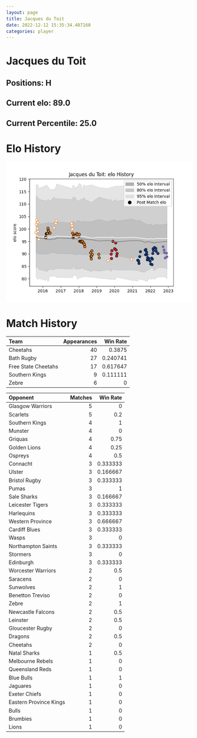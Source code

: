 ```yaml
---  
layout: page  
title: Jacques du Toit  
date: 2022-12-12 15:35:34.407160  
categories: player  
---
```

# Jacques du Toit

## Positions: H

## Current elo: 89.0

## Current Percentile: 25.0

# Elo History


![elo history](history_JacquesduToit.png)
# Match History


| Team                |   Appearances |   Win Rate |
|:--------------------|--------------:|-----------:|
| Cheetahs            |            40 |   0.3875   |
| Bath Rugby          |            27 |   0.240741 |
| Free State Cheetahs |            17 |   0.617647 |
| Southern Kings      |             9 |   0.111111 |
| Zebre               |             6 |   0        |

| Opponent               |   Matches |   Win Rate |
|:-----------------------|----------:|-----------:|
| Glasgow Warriors       |         5 |   0        |
| Scarlets               |         5 |   0.2      |
| Southern Kings         |         4 |   1        |
| Munster                |         4 |   0        |
| Griquas                |         4 |   0.75     |
| Golden Lions           |         4 |   0.25     |
| Ospreys                |         4 |   0.5      |
| Connacht               |         3 |   0.333333 |
| Ulster                 |         3 |   0.166667 |
| Bristol Rugby          |         3 |   0.333333 |
| Pumas                  |         3 |   1        |
| Sale Sharks            |         3 |   0.166667 |
| Leicester Tigers       |         3 |   0.333333 |
| Harlequins             |         3 |   0.333333 |
| Western Province       |         3 |   0.666667 |
| Cardiff Blues          |         3 |   0.333333 |
| Wasps                  |         3 |   0        |
| Northampton Saints     |         3 |   0.333333 |
| Stormers               |         3 |   0        |
| Edinburgh              |         3 |   0.333333 |
| Worcester Warriors     |         2 |   0.5      |
| Saracens               |         2 |   0        |
| Sunwolves              |         2 |   1        |
| Benetton Treviso       |         2 |   0        |
| Zebre                  |         2 |   1        |
| Newcastle Falcons      |         2 |   0.5      |
| Leinster               |         2 |   0.5      |
| Gloucester Rugby       |         2 |   0        |
| Dragons                |         2 |   0.5      |
| Cheetahs               |         2 |   0        |
| Natal Sharks           |         1 |   0.5      |
| Melbourne Rebels       |         1 |   0        |
| Queensland Reds        |         1 |   0        |
| Blue Bulls             |         1 |   1        |
| Jaguares               |         1 |   0        |
| Exeter Chiefs          |         1 |   0        |
| Eastern Province Kings |         1 |   0        |
| Bulls                  |         1 |   0        |
| Brumbies               |         1 |   0        |
| Lions                  |         1 |   0        |